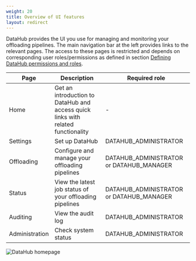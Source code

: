 ```yaml
---
weight: 20
title: Overview of UI features
layout: redirect
---
```


DataHub provides the UI you use for managing and monitoring your offloading pipelines. The main navigation bar at the left provides links to the relevant pages. The access to these pages is restricted and depends on corresponding user roles/permissions as defined in section [Defining DataHub permissions and roles](/datahub/setting-up-datahub#defining-permissions).

| Page | Description | Required role
| ---  | --- | ---
| Home | Get an introduction to DataHub and access quick links with related functionality | -
| Settings | Set up DataHub | DATAHUB_ADMINISTRATOR
| Offloading | Configure and manage your offloading pipelines | DATAHUB_ADMINISTRATOR or DATAHUB_MANAGER
| Status | View the latest job status of your offloading pipelines | DATAHUB_ADMINISTRATOR or DATAHUB_MANAGER
| Auditing | View the audit log | DATAHUB_ADMINISTRATOR
| Administration | Check system status | DATAHUB_ADMINISTRATOR

<img src="/images/datahub-guide/datahub-home-page.png" alt="DataHub homepage"  style="max-width: 100%">
